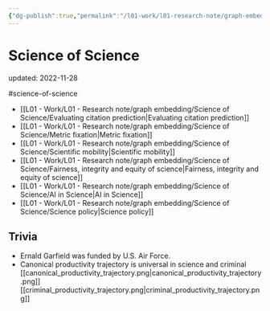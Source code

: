 ```yaml
---
{"dg-publish":true,"permalink":"/l01-work/l01-research-note/graph-embedding/science-of-science/science-of-science/","dgPassFrontmatter":true}
---
```



# Science of Science
updated: 2022-11-28

#science-of-science 


- [[L01 - Work/L01 - Research note/graph embedding/Science of Science/Evaluating citation prediction\|Evaluating citation prediction]]
- [[L01 - Work/L01 - Research note/graph embedding/Science of Science/Metric fixation\|Metric fixation]]
- [[L01 - Work/L01 - Research note/graph embedding/Science of Science/Scientific mobility\|Scientific mobility]]
- [[L01 - Work/L01 - Research note/graph embedding/Science of Science/Fairness, integrity and equity of science\|Fairness, integrity and equity of science]]
- [[L01 - Work/L01 - Research note/graph embedding/Science of Science/AI in Science\|AI in Science]]
- [[L01 - Work/L01 - Research note/graph embedding/Science of Science/Science policy\|Science policy]]

## Trivia
- Ernald Garfield was funded by U.S. Air Force. 
- Canonical productivity trajectory is universal in science and criminal [[canonical_productivity_trajectory.png\|canonical_productivity_trajectory.png]][[criminal_productivity_trajectory.png\|criminal_productivity_trajectory.png]]